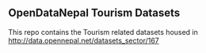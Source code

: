 ## OpenDataNepal Tourism Datasets
This repo contains the Tourism related datasets housed in http://data.opennepal.net/datasets_sector/167
